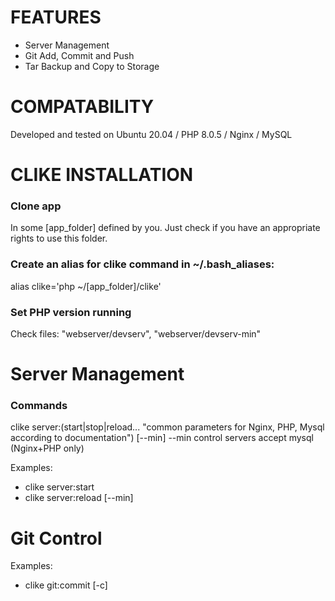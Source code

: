 # FEATURES #
* Server Management
* Git Add, Commit and Push
* Tar Backup and Copy to Storage

# COMPATABILITY #
Developed and tested on Ubuntu 20.04 / PHP 8.0.5 / Nginx / MySQL

# CLIKE INSTALLATION #

### Clone app ###
In some [app_folder] defined by you. Just check if you have an appropriate rights to use this folder.

### Create an alias for clike command in ~/.bash_aliases: ###
alias clike='php ~/[app_folder]/clike'

### Set PHP version running ###
Check files: "webserver/devserv", "webserver/devserv-min"

# Server Management #
### Commands ###
clike server:(start|stop|reload... "common parameters for Nginx, PHP, Mysql according to documentation") [--min]
--min control servers accept mysql (Nginx+PHP only)

Examples:
* clike server:start
* clike server:reload [--min]

# Git Control #

Examples:
* clike git:commit [-c]